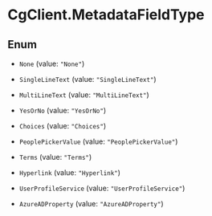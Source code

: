 # CgClient.MetadataFieldType

## Enum


* `None` (value: `"None"`)

* `SingleLineText` (value: `"SingleLineText"`)

* `MultiLineText` (value: `"MultiLineText"`)

* `YesOrNo` (value: `"YesOrNo"`)

* `Choices` (value: `"Choices"`)

* `PeoplePickerValue` (value: `"PeoplePickerValue"`)

* `Terms` (value: `"Terms"`)

* `Hyperlink` (value: `"Hyperlink"`)

* `UserProfileService` (value: `"UserProfileService"`)

* `AzureADProperty` (value: `"AzureADProperty"`)


